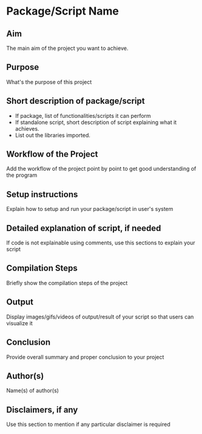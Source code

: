 # Package/Script Name

## Aim

The main aim of the project you want to achieve.


## Purpose

What's the purpose of this project


## Short description of package/script

- If package, list of functionalities/scripts it can perform
- If standalone script, short description of script explaining what it achieves.
- List out the libraries imported.


## Workflow of the Project

Add the workflow of the project point by point to get good understanding of the program


## Setup instructions

Explain how to setup and run your package/script in user's system


## Detailed explanation of script, if needed

If code is not explainable using comments, use this sections to explain your script


## Compilation Steps

Briefly show the compilation steps of the project


## Output

Display images/gifs/videos of output/result of your script so that users can visualize it


## Conclusion

Provide overall summary and proper conclusion to your project


## Author(s)

Name(s) of author(s)


## Disclaimers, if any

Use this section to mention if any particular disclaimer is required
